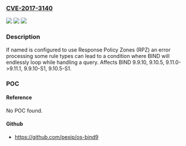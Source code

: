 ### [CVE-2017-3140](https://cve.mitre.org/cgi-bin/cvename.cgi?name=CVE-2017-3140)
![](https://img.shields.io/static/v1?label=Product&message=BIND%209&color=blue)
![](https://img.shields.io/static/v1?label=Version&message=n%2Fa&color=blue)
![](https://img.shields.io/static/v1?label=Vulnerability&message=A%20server%20is%20potentially%20vulnerable%20to%20degradation%20of%20service%20if%0A%0A%20%20%20%20the%20server%20is%20configured%20to%20use%20RPZ%2C%0A%20%20%20%20the%20server%20uses%20NSDNAME%20or%20NSIP%20policy%20rules%2C%20and%0A%20%20%20%20an%20attacker%20can%20cause%20the%20server%20to%20process%20a%20specific%20query%0A%0ASuccessful%20exploitation%20of%20this%20condition%20will%20cause%20named%20to%20enter%20a%20state%20where%20it%20continues%20to%20loop%20while%20processing%20the%20query%20without%20ever%20reaching%20an%20end%20state.%20While%20in%20this%20state%2C%20named%20repeatedly%20queries%20the%20same%20sets%20of%20authoritative%20nameservers%20and%20this%20behavior%20will%20usually%20persist%20indefinitely%20beyond%20the%20normal%20client%20query%20processing%20timeout.%20By%20triggering%20this%20condition%20multiple%20times%2C%20an%20attacker%20could%20cause%20a%20deliberate%20and%20substantial%20degradation%20in%20service.%0A%0AOperators%20of%20servers%20that%20meet%20the%20above%20conditions%201.%20and%202.%20may%20also%20accidentally%20encounter%20this%20defect%20during%20normal%20operation.%20%20It%20is%20for%20this%20reason%20that%20the%20decision%20was%20made%20to%20issue%20this%20advisory%20despite%20its%20low%20CVSS%20score.&color=brighgreen)

### Description

If named is configured to use Response Policy Zones (RPZ) an error processing some rule types can lead to a condition where BIND will endlessly loop while handling a query. Affects BIND 9.9.10, 9.10.5, 9.11.0->9.11.1, 9.9.10-S1, 9.10.5-S1.

### POC

#### Reference
No POC found.

#### Github
- https://github.com/pexip/os-bind9

